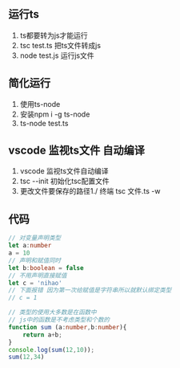 ## 运行ts
1. ts都要转为js才能运行
2. tsc test.ts 把ts文件转成js
3. node test.js 运行js文件

## 简化运行
1. 使用ts-node 
2. 安装npm i -g ts-node
3. ts-node test.ts 

## vscode 监视ts文件 自动编译

1. vscode 监视ts文件自动编译
1. tsc --init 初始化tsc配置文件
1. 更改文件要保存的路径1./ 终端 tsc 文件.ts -w
   
## 代码
```ts
// 对变量声明类型
let a:number
a = 10
// 声明和赋值同时
let b:boolean = false
// 不用声明直接赋值 
let c = 'nihao'
// 下面报错 因为第一次给赋值是字符串所以就默认绑定类型
// c = 1

// 类型的使用大多数是在函数中
// js中的函数是不考虑类型和个数的
function sum (a:number,b:number){
    return a+b;
}
console.log(sum(12,10));
sum(12,34)


```